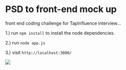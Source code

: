 # PSD to front-end mock up

front end coding challenge for TapInfluence interview...

1.) run <code>npm install</code> to install the node dependencies.

2.) run <code>node app.js</code>

3.) visit <code>http://localhost:3000/</code>

![](battlestar.gif)

